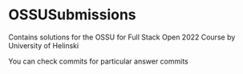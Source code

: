 # OSSUSubmissions
Contains solutions for the OSSU for Full Stack Open 2022 Course by University of Helinski

You can check commits for particular answer commits
